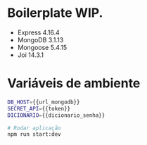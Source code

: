 # Boilerplate WIP.

- Express 4.16.4
- MongoDB 3.1.13
- Mongoose 5.4.15
- Joi 14.3.1

# Variáveis de ambiente
```sh
DB_HOST={{url_mongodb}}
SECRET_API={{token}}
DICIONARIO={{dicionario_senha}}

# Rodar aplicação
npm run start:dev
```



  
